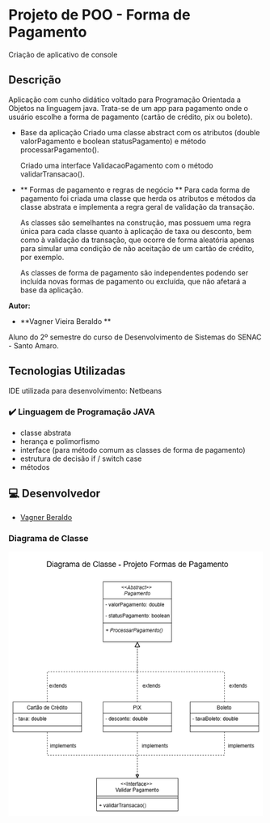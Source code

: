 # Projeto de POO - Forma de Pagamento
Criação de aplicativo de console
## Descrição
Aplicação com cunho didático voltado para Programação Orientada a Objetos na linguagem java.
Trata-se de um app para pagamento onde o usuário escolhe a forma de pagamento (cartão de crédito, pix ou boleto).
- Base da aplicação 
    Criado uma classe abstract com os atributos (double valorPagamento e boolean statusPagamento)
    e método processarPagamento().

    Criado uma interface ValidacaoPagamento com o método validarTransacao().

- ** Formas de pagamento e regras de negócio **
    Para cada forma de pagamento foi criada uma classe que herda os atributos e métodos da classe
    abstrata e implementa a regra geral de validação da transação.

  As classes são semelhantes na construção, mas possuem uma regra única para cada classe quanto à aplicação
  de taxa ou desconto, bem como à validação da transação, que ocorre de forma aleatória apenas para simular
  uma condição de não aceitação de um cartão de crédito, por exemplo.

  As classes de forma de pagamento são independentes podendo ser incluída novas formas de pagamento
  ou excluída, que não afetará a base da aplicação.

**Autor:**
- **Vagner Vieira Beraldo **

Aluno do 2º semestre do curso de Desenvolvimento de Sistemas do SENAC - Santo Amaro.

## Tecnologias Utilizadas
IDE utilizada para desenvolvimento: Netbeans
 
### ✔️ Linguagem de Programação JAVA
- classe abstrata
- herança e polimorfismo
- interface (para método comum as classes de forma de pagamento)
- estrutura de decisão if / switch case
- métodos


## 💻 Desenvolvedor
- [Vagner Beraldo](https://github.com/VagnerBeraldo)

### Diagrama de Classe
![Diagrama de Classe](https://github.com/VagnerBeraldo/POO-formaPagamento/blob/main/diagramaFormaPagamento.png)

